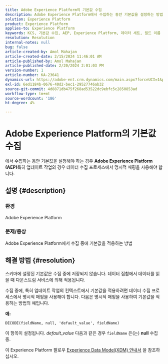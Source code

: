 ```yaml
---
title: Adobe Experience Platform의 기본값 수집
description: Adobe Experience Platform에서 수집하는 동안 기본값을 설정하는 방법에 대해 알아봅니다. 데이터 수집 프로세스에서 명시적 매핑을 사용합니다.
solution: Experience Platform
product: Experience Platform
applies-to: Experience Platform
keywords: KCS, 기본값 수집, AEP, Experience Platform, 데이터 세트, 필드 이름
resolution: Resolution
internal-notes: null
bug: false
article-created-by: Amol Mahajan
article-created-date: 2/15/2024 11:46:01 AM
article-published-by: Amol Mahajan
article-published-date: 2/20/2024 2:01:03 PM
version-number: 1
article-number: KA-23641
dynamics-url: https://adobe-ent.crm.dynamics.com/main.aspx?forceUCI=1&pagetype=entityrecord&etn=knowledgearticle&id=3bca0ac5-f7cb-ee11-9079-6045bd006b25
exl-id: 6ed1184b-0676-40d2-bec1-29527746ab32
source-git-commit: 4d8871db475f268ad53522dc9ebfc5c2850853ad
workflow-type: tm+mt
source-wordcount: '186'
ht-degree: 4%

---
```


# Adobe Experience Platform의 기본값 수집


에서 수집하는 동안 기본값을 설정해야 하는 경우 <b>Adobe Experience Platform (AEP)</b>특히 업데이트 작업의 경우 데이터 수집 프로세스에서 명시적 매핑을 사용해야 합니다.

## 설명 {#description}


### <b>환경</b>

Adobe Experience Platform



### <b>문제/증상</b>

Adobe Experience Platform에서 수집 중에 기본값을 적용하는 방법


## 해결 방법 {#resolution}


스키마에 설정된 기본값은 수집 중에 저장되지 않습니다. 데이터 집합에서 데이터를 읽을 때 다운스트림 서비스에 의해 적용됩니다.



수집 중에, 특히 업데이트 작업의 컨텍스트에서 기본값을 적용하려면 데이터 수집 프로세스에서 명시적 매핑을 사용해야 합니다.
다음은 명시적 매핑을 사용하여 기본값을 적용하는 방법의 예입니다.



<b>예:</b>

`DECODE(fieldName, null, 'default_value', fieldName)`

이 항목이 설정됩니다. *default_value* 다음과 같은 경우 `fieldName` 은(는) <b>null</b> 수집 중.



이 Experience Platform 팔로우 [Experience Data Model(XDM) 안내서](https://experienceleague.adobe.com/docs/experience-platform/xdm/ui/fields/overview.html) 을 참조하십시오.
